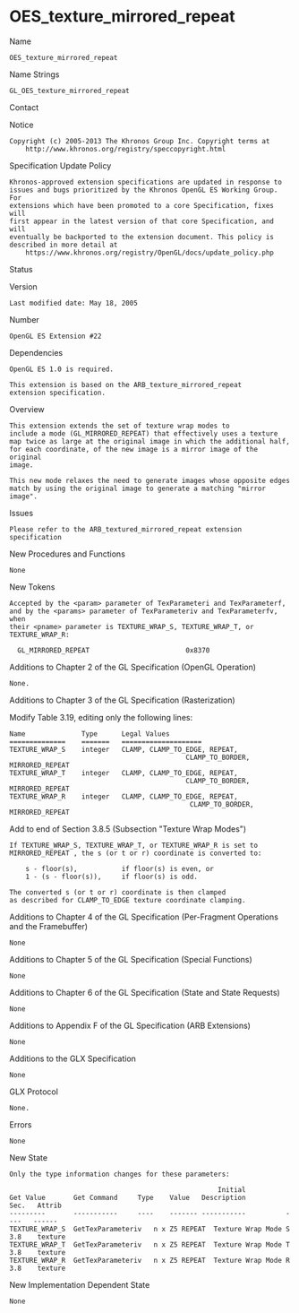 # OES_texture_mirrored_repeat

Name

    OES_texture_mirrored_repeat

Name Strings

    GL_OES_texture_mirrored_repeat

Contact


Notice

    Copyright (c) 2005-2013 The Khronos Group Inc. Copyright terms at
        http://www.khronos.org/registry/speccopyright.html

Specification Update Policy

    Khronos-approved extension specifications are updated in response to
    issues and bugs prioritized by the Khronos OpenGL ES Working Group. For
    extensions which have been promoted to a core Specification, fixes will
    first appear in the latest version of that core Specification, and will
    eventually be backported to the extension document. This policy is
    described in more detail at
        https://www.khronos.org/registry/OpenGL/docs/update_policy.php

Status


Version

    Last modified date: May 18, 2005

Number

    OpenGL ES Extension #22

Dependencies

    OpenGL ES 1.0 is required.

    This extension is based on the ARB_texture_mirrored_repeat
    extension specification.

Overview

    This extension extends the set of texture wrap modes to
    include a mode (GL_MIRRORED_REPEAT) that effectively uses a texture
    map twice as large at the original image in which the additional half,
    for each coordinate, of the new image is a mirror image of the original
    image.

    This new mode relaxes the need to generate images whose opposite edges
    match by using the original image to generate a matching "mirror image".

Issues

    Please refer to the ARB_textured_mirrored_repeat extension specification

New Procedures and Functions

    None

New Tokens

    Accepted by the <param> parameter of TexParameteri and TexParameterf,
    and by the <params> parameter of TexParameteriv and TexParameterfv, when
    their <pname> parameter is TEXTURE_WRAP_S, TEXTURE_WRAP_T, or
    TEXTURE_WRAP_R:

      GL_MIRRORED_REPEAT                        0x8370

Additions to Chapter 2 of the GL Specification (OpenGL Operation)

    None.

Additions to Chapter 3 of the GL Specification (Rasterization)

  Modify Table 3.19, editing only the following lines:

    Name              Type      Legal Values
    ==============    =======   ====================
    TEXTURE_WRAP_S    integer   CLAMP, CLAMP_TO_EDGE, REPEAT,
                                                CLAMP_TO_BORDER, MIRRORED_REPEAT
    TEXTURE_WRAP_T    integer   CLAMP, CLAMP_TO_EDGE, REPEAT,
                                                CLAMP_TO_BORDER, MIRRORED_REPEAT
    TEXTURE_WRAP_R    integer   CLAMP, CLAMP_TO_EDGE, REPEAT,
                                                 CLAMP_TO_BORDER, MIRRORED_REPEAT

  Add to end of Section 3.8.5 (Subsection "Texture Wrap Modes")

    If TEXTURE_WRAP_S, TEXTURE_WRAP_T, or TEXTURE_WRAP_R is set to
    MIRRORED_REPEAT , the s (or t or r) coordinate is converted to:

        s - floor(s),           if floor(s) is even, or
        1 - (s - floor(s)),     if floor(s) is odd.

    The converted s (or t or r) coordinate is then clamped
    as described for CLAMP_TO_EDGE texture coordinate clamping.

Additions to Chapter 4 of the GL Specification (Per-Fragment Operations
and the Framebuffer)

    None

Additions to Chapter 5 of the GL Specification (Special Functions)

    None

Additions to Chapter 6 of the GL Specification (State and State Requests)

    None

Additions to Appendix F of the GL Specification (ARB Extensions)

    None

Additions to the GLX Specification

    None

GLX Protocol

    None.

Errors

    None

New State

    Only the type information changes for these parameters:

                                                        Initial
    Get Value       Get Command     Type    Value   Description          Sec.   Attrib
    ---------       -----------     ----    ------- -----------          ----   ------
    TEXTURE_WRAP_S  GetTexParameteriv   n x Z5 REPEAT  Texture Wrap Mode S  3.8    texture
    TEXTURE_WRAP_T  GetTexParameteriv   n x Z5 REPEAT  Texture Wrap Mode T  3.8    texture
    TEXTURE_WRAP_R  GetTexParameteriv   n x Z5 REPEAT  Texture Wrap Mode R  3.8    texture

New Implementation Dependent State

    None
